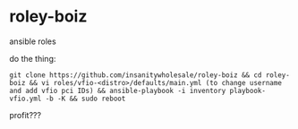 # roley-boiz
ansible roles

do the thing:
```
git clone https://github.com/insanitywholesale/roley-boiz && cd roley-boiz && vi roles/vfio-<distro>/defaults/main.yml (to change username and add vfio pci IDs) && ansible-playbook -i inventory playbook-vfio.yml -b -K && sudo reboot
```
profit???
